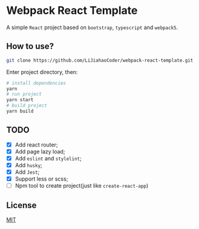# Webpack React Template

A simple `React` project based on `bootstrap`, `typescript` and `webpack5`.

## How to use?

```bash
git clone https://github.com/LiJiahaoCoder/webpack-react-template.git
```

Enter project directory, then:

```bash
# install dependencies
yarn
# run project
yarn start
# build project
yarn build
```

## TODO

- [x] Add react router;
- [x] Add page lazy load;
- [x] Add `eslint` and `stylelint`;
- [x] Add `husky`;
- [x] Add `Jest`;
- [x] Support less or scss;
- [ ] Npm tool to create project(just like `create-react-app`)

## License

[MIT](https://opensource.org/licenses/MIT)
